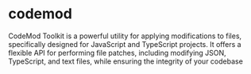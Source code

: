 # codemod
CodeMod Toolkit is a powerful utility for applying modifications to files, specifically designed for JavaScript and TypeScript projects. It offers a flexible API for performing file patches, including modifying JSON, TypeScript, and text files, while ensuring the integrity of your codebase
